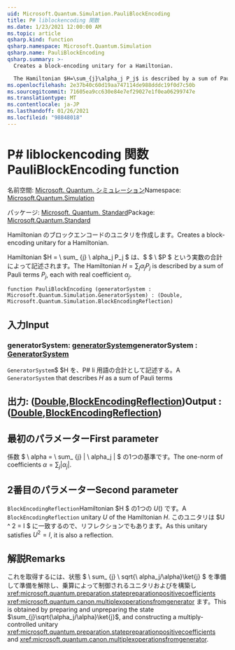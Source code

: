 ```yaml
---
uid: Microsoft.Quantum.Simulation.PauliBlockEncoding
title: P# liblockencoding 関数
ms.date: 1/23/2021 12:00:00 AM
ms.topic: article
qsharp.kind: function
qsharp.namespace: Microsoft.Quantum.Simulation
qsharp.name: PauliBlockEncoding
qsharp.summary: >-
  Creates a block-encoding unitary for a Hamiltonian.

  The Hamiltonian $H=\sum_{j}\alpha_j P_j$ is described by a sum of Pauli terms $P_j$, each with real coefficient $\alpha_j$.
ms.openlocfilehash: 2e37b40c60d19aa747114de988dddc19f0d7c50b
ms.sourcegitcommit: 71605ea9cc630e84e7ef29027e1f0ea06299747e
ms.translationtype: MT
ms.contentlocale: ja-JP
ms.lasthandoff: 01/26/2021
ms.locfileid: "98848018"
---
```

# <a name="pauliblockencoding-function"></a><span data-ttu-id="45533-102">P# liblockencoding 関数</span><span class="sxs-lookup"><span data-stu-id="45533-102">PauliBlockEncoding function</span></span>

<span data-ttu-id="45533-103">名前空間: [Microsoft. Quantum. シミュレーション](xref:Microsoft.Quantum.Simulation)</span><span class="sxs-lookup"><span data-stu-id="45533-103">Namespace: [Microsoft.Quantum.Simulation](xref:Microsoft.Quantum.Simulation)</span></span>

<span data-ttu-id="45533-104">パッケージ: [Microsoft. Quantum. Standard](https://nuget.org/packages/Microsoft.Quantum.Standard)</span><span class="sxs-lookup"><span data-stu-id="45533-104">Package: [Microsoft.Quantum.Standard](https://nuget.org/packages/Microsoft.Quantum.Standard)</span></span>


<span data-ttu-id="45533-105">Hamiltonian のブロックエンコードのユニタリを作成します。</span><span class="sxs-lookup"><span data-stu-id="45533-105">Creates a block-encoding unitary for a Hamiltonian.</span></span>

<span data-ttu-id="45533-106">Hamiltonian $H = \ sum_ {j} \ alpha_j P_j $ は、$ $ \ $P $ という実数の合計によって記述されます。</span><span class="sxs-lookup"><span data-stu-id="45533-106">The Hamiltonian $H=\sum_{j}\alpha_j P_j$ is described by a sum of Pauli terms $P_j$, each with real coefficient $\alpha_j$.</span></span>

```qsharp
function PauliBlockEncoding (generatorSystem : Microsoft.Quantum.Simulation.GeneratorSystem) : (Double, Microsoft.Quantum.Simulation.BlockEncodingReflection)
```


## <a name="input"></a><span data-ttu-id="45533-107">入力</span><span class="sxs-lookup"><span data-stu-id="45533-107">Input</span></span>

### <a name="generatorsystem--generatorsystem"></a><span data-ttu-id="45533-108">generatorSystem: [generatorSystem](xref:Microsoft.Quantum.Simulation.GeneratorSystem)</span><span class="sxs-lookup"><span data-stu-id="45533-108">generatorSystem : [GeneratorSystem](xref:Microsoft.Quantum.Simulation.GeneratorSystem)</span></span>

<span data-ttu-id="45533-109">`GeneratorSystem`$ $H を、P# li 用語の合計として記述する。</span><span class="sxs-lookup"><span data-stu-id="45533-109">A `GeneratorSystem` that describes $H$ as a sum of Pauli terms</span></span>



## <a name="output--doubleblockencodingreflection"></a><span data-ttu-id="45533-110">出力: ([Double](xref:microsoft.quantum.lang-ref.double),[BlockEncodingReflection](xref:Microsoft.Quantum.Simulation.BlockEncodingReflection))</span><span class="sxs-lookup"><span data-stu-id="45533-110">Output : ([Double](xref:microsoft.quantum.lang-ref.double),[BlockEncodingReflection](xref:Microsoft.Quantum.Simulation.BlockEncodingReflection))</span></span>

## <a name="first-parameter"></a><span data-ttu-id="45533-111">最初のパラメーター</span><span class="sxs-lookup"><span data-stu-id="45533-111">First parameter</span></span>

<span data-ttu-id="45533-112">係数 $ \ alpha = \ sum_ {j} | \ alpha_j | $ の1つの基準です。</span><span class="sxs-lookup"><span data-stu-id="45533-112">The one-norm of coefficients $\alpha=\sum_{j}|\alpha_j|$.</span></span>

## <a name="second-parameter"></a><span data-ttu-id="45533-113">2番目のパラメーター</span><span class="sxs-lookup"><span data-stu-id="45533-113">Second parameter</span></span>

<span data-ttu-id="45533-114">`BlockEncodingReflection`Hamiltonian $H $ の1つの $U ($) です。</span><span class="sxs-lookup"><span data-stu-id="45533-114">A `BlockEncodingReflection` unitary $U$ of the Hamiltonian $H$.</span></span> <span data-ttu-id="45533-115">このユニタリは $U ^ 2 = I $ に一致するので、リフレクションでもあります。</span><span class="sxs-lookup"><span data-stu-id="45533-115">As this unitary satisfies $U^2 = I$, it is also a reflection.</span></span>

## <a name="remarks"></a><span data-ttu-id="45533-116">解説</span><span class="sxs-lookup"><span data-stu-id="45533-116">Remarks</span></span>

<span data-ttu-id="45533-117">これを取得するには、状態 $ \ sum_ {j} \ sqrt{\ alpha_j/\alpha}\ket{j} $ を準備して準備を解除し、乗算によって制御されるユニタリおよびを構築し <xref:microsoft.quantum.preparation.statepreparationpositivecoefficients> <xref:microsoft.quantum.canon.multiplexoperationsfromgenerator> ます。</span><span class="sxs-lookup"><span data-stu-id="45533-117">This is obtained by preparing and unpreparing the state $\sum_{j}\sqrt{\alpha_j/\alpha}\ket{j}$, and constructing a multiply-controlled unitary <xref:microsoft.quantum.preparation.statepreparationpositivecoefficients> and <xref:microsoft.quantum.canon.multiplexoperationsfromgenerator>.</span></span>